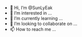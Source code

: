 - 👋 Hi, I’m @SunLyEak
- 👀 I’m interested in ...
- 🌱 I’m currently learning ...
- 💞️ I’m looking to collaborate on ...
- 📫 How to reach me ...

<!---
SunLyEak/SunLyEak is a ✨ special ✨ repository because its `README.md` (this file) appears on your GitHub profile.
You can click the Preview link to take a look at your changes.
--->
